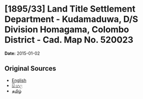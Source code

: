 # [1895/33] Land Title Settlement Department - Kudamaduwa, D/S Division Homagama, Colombo District - Cad. Map No. 520023

**Date:** 2015-01-02

## Original Sources

- [English](https://documents.gov.lk/view/extra-gazettes/2015/1/1895-33_E.pdf)
- [සිංහල](https://documents.gov.lk/view/extra-gazettes/2015/1/1895-33_S.pdf)
- [தமிழ்](https://documents.gov.lk/view/extra-gazettes/2015/1/1895-33_T.pdf)
